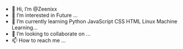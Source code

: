 - 👋 Hi, I’m @Zeenixx
- 👀 I’m interested in Future ...
- 🌱 I’m currently learning Python JavaScript CSS HTML Linux Machine Learning...
- 💞️ I’m looking to collaborate on ...
- 📫 How to reach me ...

<!---
Zeenixx/Zeenixx is a ✨ special ✨ repository because its `README.md` (this file) appears on your GitHub profile.
You can click the Preview link to take a look at your changes.
--->

